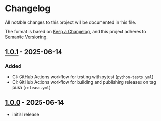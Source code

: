 # Changelog

All notable changes to this project will be documented in this file.

The format is based on [Keep a Changelog],
and this project adheres to [Semantic Versioning].

## [1.0.1] - 2025-06-14

### Added
- CI: GitHub Actions workflow for testing with pytest (`python-tests.yml`)
- CI: GitHub Actions workflow for building and publishing releases on tag push (`release.yml`)

## [1.0.0] - 2025-06-14

- initial release

<!-- Links -->
[keep a changelog]: https://keepachangelog.com/en/1.0.0/
[semantic versioning]: https://semver.org/spec/v2.0.0.html

<!-- Versions -->
[1.0.1]: https://github.com/ssh-den/PadRelay/releases/tag/v1.0.1
[1.0.0]: https://github.com/ssh-den/PadRelay/releases/tag/v1.0.0